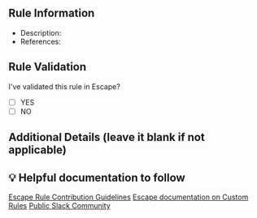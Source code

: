 
## Rule Information
- Description: 
- References:


## Rule Validation
I've validated this rule in Escape?
- [ ] YES
- [ ] NO

## Additional Details (leave it blank if not applicable)

## 💡 Helpful documentation to follow
[Escape Rule Contribution Guidelines](https://github.com/Escape-Technologies/escape-rules/blob/main/Contribution-Guidelines.md)
[Escape documentation on Custom Rules](https://docs.escape.tech/custom-tests)
[Public Slack Community ](https://slack.escape.tech/)
